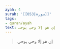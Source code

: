 ```yaml
---
ayah: 4
surah: '[[053|سورة]]'
tags:
- quran/ayah
text: إن هو إلا وحي يوحى
---
```

> إن هو إلا وحي يوحى
